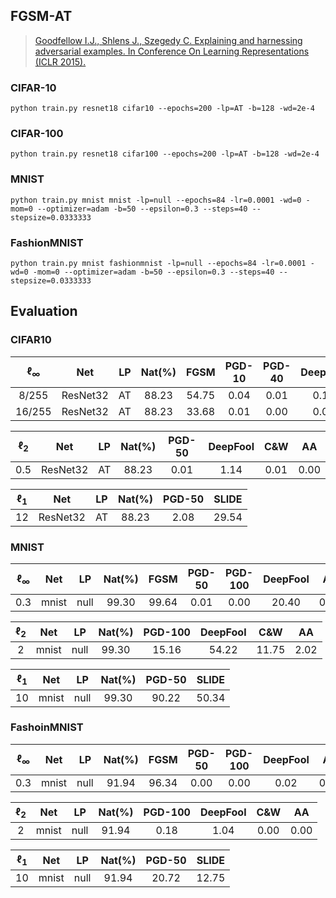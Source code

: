 

## FGSM-AT



> [Goodfellow I.J., Shlens J., Szegedy C. Explaining and harnessing adversarial examples. In Conference On Learning Representations (ICLR 2015).](http://arxiv.org/abs/1412.6572)


### CIFAR-10

    python train.py resnet18 cifar10 --epochs=200 -lp=AT -b=128 -wd=2e-4 

### CIFAR-100

    python train.py resnet18 cifar100 --epochs=200 -lp=AT -b=128 -wd=2e-4 

### MNIST

    python train.py mnist mnist -lp=null --epochs=84 -lr=0.0001 -wd=0 -mom=0 --optimizer=adam -b=50 --epsilon=0.3 --steps=40 --stepsize=0.0333333

### FashionMNIST

    python train.py mnist fashionmnist -lp=null --epochs=84 -lr=0.0001 -wd=0 -mom=0 --optimizer=adam -b=50 --epsilon=0.3 --steps=40 --stepsize=0.0333333



## Evaluation





### CIFAR10



| $\ell_{\infty}$ |   Net    |  LP  | Nat(%) | FGSM  | PGD-10 | PGD-40 | DeepFool |  AA  |
| :-------------: | :------: | :--: | :----: | :---: | :----: | :----: | :------: | :--: |
|      8/255      | ResNet32 |  AT  | 88.23  | 54.75 |  0.04  |  0.01  |   0.17   | 0.00 |
|     16/255      | ResNet32 |  AT  | 88.23  | 33.68 |  0.01  |  0.00  |   0.00   | 0.00 |



| $\ell_2$ |   Net    |  LP  | Nat(%) | PGD-50 | DeepFool | C&W  |  AA  |
| :------: | :------: | :--: | :----: | :----: | :------: | :--: | :--: |
|   0.5    | ResNet32 |  AT  | 88.23  |  0.01  |   1.14   | 0.01 | 0.00 |




| $\ell_1$ |   Net    |  LP  | Nat(%) | PGD-50 | SLIDE |
| :------: | :------: | :--: | :----: | :----: | :---: |
|    12    | ResNet32 |  AT  | 88.23  |  2.08  | 29.54 |





### MNIST



| $\ell_{\infty}$ |  Net  |  LP  | Nat(%) | FGSM  | PGD-50 | PGD-100 | DeepFool |  AA  |
| :-------------: | :---: | :--: | :----: | :---: | :----: | :-----: | :------: | :--: |
|       0.3       | mnist | null | 99.30  | 99.64 |  0.01  |  0.00   |  20.40   | 0.00 |



| $\ell_2$ |  Net  |  LP  | Nat(%) | PGD-100 | DeepFool |  C&W  |  AA  |
| :------: | :---: | :--: | :----: | :-----: | :------: | :---: | :--: |
|    2     | mnist | null | 99.30  |  15.16  |  54.22   | 11.75 | 2.02 |



| $\ell_1$ |  Net  |  LP  | Nat(%) | PGD-50 | SLIDE |
| :------: | :---: | :--: | :----: | :----: | :---: |
|    10    | mnist | null | 99.30  | 90.22  | 50.34 |







### FashoinMNIST



| $\ell_{\infty}$ |  Net  |  LP  | Nat(%) | FGSM  | PGD-50 | PGD-100 | DeepFool |  AA  |
| :-------------: | :---: | :--: | :----: | :---: | :----: | :-----: | :------: | :--: |
|       0.3       | mnist | null | 91.94  | 96.34 |  0.00  |  0.00   |   0.02   | 0.00 |



| $\ell_2$ |  Net  |  LP  | Nat(%) | PGD-100 | DeepFool | C&W  |  AA  |
| :------: | :---: | :--: | :----: | :-----: | :------: | :--: | :--: |
|    2     | mnist | null | 91.94  |  0.18   |   1.04   | 0.00 | 0.00 |



| $\ell_1$ |  Net  |  LP  | Nat(%) | PGD-50 | SLIDE |
| :------: | :---: | :--: | :----: | :----: | :---: |
|    10    | mnist | null | 91.94  | 20.72  | 12.75 |



